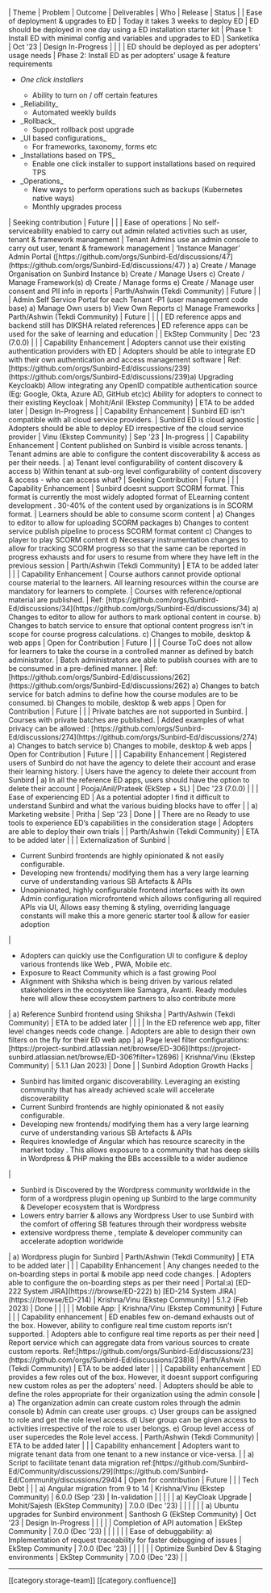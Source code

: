 

| Theme | Problem | Outcome | Deliverables | Who | Release | Status | 
| Ease of deployment & upgrades to ED | Today it takes 3 weeks to deploy ED | ED should be deployed in one day using a ED installation starter kit | Phase 1: Install ED with minimal config and variables and upgrades to ED | Sanketika  | Oct '23 | Design In-Progress | 
|  |  | ED should be deployed as per adopters' usage needs  | Phase 2: Install ED as per adopters' usage & feature requirements<ul><li> _One click installers_ 

<ul><li>Ability to turn on / off certain features

</li></ul></li><li> _Reliability_ 

<ul><li>Automated weekly builds

</li></ul></li><li> _Rollback_ 

<ul><li>Support rollback post upgrade

</li></ul></li><li> _UI based configurations_ 

<ul><li>For frameworks, taxonomy, forms etc

</li></ul></li><li> _Installations based on TPS_ 

<ul><li>Enable one click installer to support installations based on required TPS

</li></ul></li><li> _Operations_ 

<ul><li>New ways to perform operations such as backups (Kubernetes native ways)

</li><li>Monthly upgrades process

</li></ul></li></ul> | Seeking contribution | Future |  | 
| Ease of operations | No self-serviceability enabled to carry out admin related activities such as user, tenant & framework management | Tenant Admins use an admin console to carry out user, tenant & framework management | ‘Instance Manager’ Admin Portal ([https://github.com/orgs/Sunbird-Ed/discussions/47](https://github.com/orgs/Sunbird-Ed/discussions/47) ) a) Create / Manage Organisation on Sunbird Instance b) Create / Manage Users c) Create / Manage Framework(s) d) Create / Manage forms e) Create / Manage user consent and PII info in reports | Parth/Ashwin (Tekdi Community) | Future |  | 
| Admin Self Service Portal for each Tenant -P1 (user management code base) a) Manage Own users b) View Own Reports c) Manage Frameworks | Parth/Ashwin (Tekdi Community) | Future |  | 
|  | ED reference apps and backend still has DIKSHA related references | ED reference apps can be used for the sake of learning and education  |  | EkStep Community | Dec '23 (7.0.0) |  | 
| Capability Enhancement | Adopters cannot use their existing authentication providers with ED | Adopters should be able to integrate ED with their own authentication and access management software | Ref: [https://github.com/orgs/Sunbird-Ed/discussions/239](https://github.com/orgs/Sunbird-Ed/discussions/239)a) Upgrading Keycloakb) Allow integrating any OpenID compatible authentication source (Eg: Google, Okta, Azure AD, GitHub etc)c) Ability for adopters to connect to their existing Keycloak | Mohit/Anil (Ekstep Community) | ETA to be added later | Design In-Progress | 
| Capability Enhancement | Sunbird ED isn't compatible with all cloud service providers. | Sunbird ED is cloud agnostic | Adopters should be able to deploy ED irrespective of the cloud service provider | Vinu (Ekstep Community) | Sep '23 | In-progress | 
| Capability Enhancement | Content published on Sunbird is visible across tenants. | Tenant admins are able to configure the content discoverability & access as per their needs. | a) Tenant level configurability of content discovery & access b) Within tenant at sub-org level configurability of content discovery & access - who can access what? | Seeking Contribution | Future |  | 
| Capability Enhancement | Sunbird doesnt support SCORM format. This format is currently the most widely adopted format of ELearning content development . 30-40% of the content used by organizations is in SCORM format. | Learners should be able to consume scorm content | a) Changes to editor to allow for uploading SCORM packages b) Changes to content service publish pipeline to process SCORM format content c) Changes to player to play SCORM content d) Necessary instrumentation changes to allow for tracking SCORM progress so that the same can be reported in progress exhausts and for users to resume from where they have left in the previous session | Parth/Ashwin (Tekdi Community) | ETA to be added later |  | 
| Capability Enhancement | Course authors cannot provide optional course material to the learners. All learning resources within the course are mandatory for learners to complete. | Courses with reference/optional material are published. | Ref: [https://github.com/orgs/Sunbird-Ed/discussions/34](https://github.com/orgs/Sunbird-Ed/discussions/34) a) Changes to editor to allow for authors to mark optional content in course. b) Changes to batch service to ensure that optional content progress isn't in scope for course progress calculations. c) Changes to mobile, desktop & web apps | Open for Contribution | Future |  | 
| Course ToC does not allow for learners to take the course in a controlled manner as defined by batch administrator. | Batch administrators are able to publish courses with are to be consumed in a pre-defined manner. | Ref: [https://github.com/orgs/Sunbird-Ed/discussions/262](https://github.com/orgs/Sunbird-Ed/discussions/262) a) Changes to batch service for batch admins to define how the course modules are to be consumed. b) Changes to mobile, desktop & web apps | Open for Contribution | Future |  | 
| Private batches are not supported in Sunbird. | Courses with private batches are published. | Added examples of what privacy can be allowed : [https://github.com/orgs/Sunbird-Ed/discussions/274](https://github.com/orgs/Sunbird-Ed/discussions/274) a) Changes to batch service  b) Changes to mobile, desktop & web apps | Open for Contribution | Future |  | 
| Capability Enhancement | Registered users of Sunbird do not have the agency to delete their account and erase their learning history. | Users have the agency to delete their account from Sunbird | a) In all the reference ED apps, users should have the option to delete their account | Pooja/Anil/Prateek (EkStep + SL) | Dec '23 (7.0.0) |  | 
| Ease of experiencing ED | As a potential adopter I find it difficult to understand Sunbird and what the various buiding blocks have to offer |  | a) Marketing website | Pritha | Sep '23 | Done | 
| There are no Ready to use tools to experience ED’s capabilities in the consideration stage | Adopters are able to deploy their own trials |  | Parth/Ashwin (Tekdi Community) | ETA to be added later |  | 
| Externalization of Sunbird | <ul><li>Current Sunbird frontends are highly opinionated & not easily configurable. 

</li><li>Developing new frontends/ modifying them has a very large learning curve of understanding various SB Artefacts & APIs

</li><li>Unopinionated, highly configurable frontend interfaces with its own Admin configuration microfrontend which allows configuring all required APIs via UI, Allows easy theming & styling, overriding language constants will make this a more generic starter tool & allow for easier adoption

</li></ul> | <ul><li>Adopters can quickly use the Configuration UI to configure & deploy various frontends like Web , PWA, Mobile etc. 

</li><li>Exposure to React Community which is a fast growing Pool 

</li><li>Alignment with Shiksha which is being driven by various related stakeholders in the ecosystem like Samagra, Avanti. Ready modules here will allow these ecosystem partners to also contribute more

</li></ul> | a) Reference Sunbird frontend using Shiksha | Parth/Ashwin (Tekdi Community) | ETA to be added later |  | 
|  | In the ED reference web app, filter level changes needs code change. | Adopters are able to design their own filters on the fly for their ED web app | a) Page level filter configurations: [https://project-sunbird.atlassian.net/browse/ED-306](https://project-sunbird.atlassian.net/browse/ED-306?filter=12696) | Krishna/Vinu (Ekstep Community) | 5.1.1 (Jan 2023) | Done | 
| Sunbird Adoption Growth Hacks | <ul><li>Sunbird has limited organic discoverability. Leveraging an existing community that has already achieved scale will accelerate discoverability

</li><li>Current Sunbird frontends are highly opinionated & not easily configurable. 

</li><li>Developing new frontends/ modifying them has a very large learning curve of understanding various SB Artefacts & APIs

</li><li>Requires knowledge of Angular which has resource scarecity in the market today . This allows exposure to a community that has deep skills in Wordpress & PHP making the BBs accessilble to a wider audience

</li></ul> | <ul><li>Sunbird is Discovered by the Wordpress community worldwide in the form of a wordpress plugin opening up Sunbird to the large community & Developer ecosystem that is Wordpress

</li><li>Lowers entry barrier & allows any Wordpress User to use Sunbird with the comfort of offering SB features through their wordpress website 

</li><li>extensive wordpress theme , template & developer community can accelerate adoption worldwide

</li></ul> | a) Wordpress plugin for Sunbird | Parth/Ashwin (Tekdi Community) | ETA to be added later |  | 
| Capability Enhancement | Any changes needed to the on-boarding steps in portal & mobile app need code changes. | Adopters able to configure the on-boarding steps as per their need | Portal:a) [ED-222 System JIRA](https:///browse/ED-222) b) [ED-214 System JIRA](https:///browse/ED-214) | Krishna/Vinu (Ekstep Community) | 5.1.2 (Feb 2023) | Done | 
|  |  |  | Mobile App: | Krishna/Vinu (Ekstep Community) | Future |  | 
| Capability enhancement | ED enables few on-demand exhausts out of the box. However, ability to configure real time custom reports isn't supported. | Adopters able to configure real time reports as per their need | Report service which can aggregate data from various sources to create custom reports. Ref:[https://github.com/orgs/Sunbird-Ed/discussions/23](https://github.com/orgs/Sunbird-Ed/discussions/238)8 | Parth/Ashwin (Tekdi Community) | ETA to be added later |  | 
| Capability enhancement | ED provides a few roles out of the box. However, it doesnt support configuring new custom roles as per the adopters' need. | Adopters should be able to define the roles appropriate for their organization using the admin console | a) The organization admin can create custom roles through the admin console b) Admin can create user groups. c) User groups can be assigned to role and get the role level access. d) User group can be given access to activities irrespective of the role to user belongs. e) Group level access of user supercedes the Role level access. | Parth/Ashwin (Tekdi Community) | ETA to be added later |  | 
| Capability enhancement | Adopters want to migrate tenant data from one tenant to a new instance or vice-versa. |  | a) Script to facilitate tenant data migration ref:[https://github.com/Sunbird-Ed/Community/discussions/29](https://github.com/Sunbird-Ed/Community/discussions/294)4 | Open for contribution | Future |  | 
| Tech Debt |  |  | a) Angular migration from 9 to 14 | Krishna/Vinu (Ekstep Community) | 6.0.0 (Sep '23) | In-validation | 
|  |  |  | a) KeyCloak Upgrade | Mohit/Sajesh (EkStep Community) | 7.0.0 (Dec '23) |  | 
|  |  |  | a) Ubuntu upgrades for Sunbird environment | Santhosh G (EkStep Community) | Oct '23 | Design In-Progress | 
|  |  |  | Completion of API automation | EkStep Community | 7.0.0 (Dec '23) |  | 
|  |  |  | Ease of debuggability: a) Implementation of request traceability for faster debugging of issues | EkStep Community | 7.0.0 (Dec '23) |  | 
|  |  |  | Optimize Sunbird Dev & Staging environments | EkStep Community | 7.0.0 (Dec '23) |  | 



*****

[[category.storage-team]] 
[[category.confluence]] 
